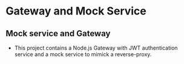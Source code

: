 # Gateway and Mock Service
## Mock service and Gateway
- This project contains a Node.js Gateway with JWT authentication service and a mock service to mimick a reverse-proxy.
